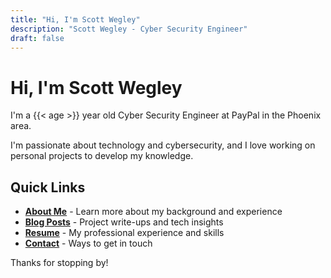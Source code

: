 ```yaml
---
title: "Hi, I'm Scott Wegley"
description: "Scott Wegley - Cyber Security Engineer"
draft: false
---
```


# Hi, I'm Scott Wegley

I'm a {{< age >}} year old Cyber Security Engineer at PayPal in the Phoenix area.

I'm passionate about technology and cybersecurity, and I love working on personal projects to develop my knowledge.

## Quick Links

- **[About Me](/ScottWegley/about/)** - Learn more about my background and experience
- **[Blog Posts](/ScottWegley/posts/)** - Project write-ups and tech insights
- **[Resume](/ScottWegley/resume/)** - My professional experience and skills
- **[Contact](/ScottWegley/contact/)** - Ways to get in touch

Thanks for stopping by!
